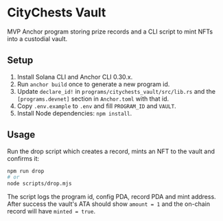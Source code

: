 # CityChests Vault

MVP Anchor program storing prize records and a CLI script to mint NFTs into a custodial vault.

## Setup
1. Install Solana CLI and Anchor CLI 0.30.x.
2. Run `anchor build` once to generate a new program id.
3. Update `declare_id!` in `programs/citychests_vault/src/lib.rs` and the `[programs.devnet]` section in `Anchor.toml` with that id.
4. Copy `.env.example` to `.env` and fill `PROGRAM_ID` and `VAULT`.
5. Install Node dependencies: `npm install`.

## Usage
Run the drop script which creates a record, mints an NFT to the vault and confirms it:

```sh
npm run drop
# or
node scripts/drop.mjs
```

The script logs the program id, config PDA, record PDA and mint address. After success the vault's ATA should show `amount = 1` and the on-chain record will have `minted = true`.
